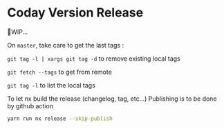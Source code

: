 # Coday Version Release

🚧WIP...

On `master`, take care to get the last tags :

`git tag -l | xargs git tag -d` to remove existing local tags

`git fetch --tags` to get from remote

`git tag -l` to list the local tags


To let nx build the release (changelog, tag, etc...)
Publishing is to be done by github action
```bash
yarn run nx release --skip-publish
```